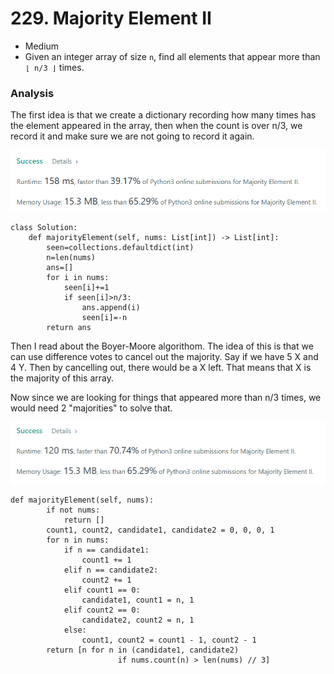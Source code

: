 # 229. Majority Element II

* Medium
* Given an integer array of size `n`, find all elements that appear more than `⌊ n/3 ⌋` times.

### Analysis&#x20;

The first idea is that we create a dictionary recording how many times has the element appeared in the array, then when the count is over n/3, we record it and make sure we are not going to record it again.&#x20;

![](<../.gitbook/assets/image (13).png>)

```
class Solution:
    def majorityElement(self, nums: List[int]) -> List[int]:
        seen=collections.defaultdict(int)
        n=len(nums)
        ans=[]
        for i in nums:
            seen[i]+=1
            if seen[i]>n/3:
                ans.append(i)
                seen[i]=-n
        return ans
```

Then I read about the Boyer-Moore algorithom. The idea of this is that we can use difference votes to cancel out the majority. Say if we have 5 X and 4 Y. Then by cancelling out, there would be a X left. That means that X is the majority of this array.&#x20;

Now since we are looking for things that appeared more than n/3 times, we would need 2 "majorities" to solve that.&#x20;

![](<../.gitbook/assets/image (27) (1) (1).png>)

```
def majorityElement(self, nums):
        if not nums:
            return []
        count1, count2, candidate1, candidate2 = 0, 0, 0, 1
        for n in nums:
            if n == candidate1:
                count1 += 1
            elif n == candidate2:
                count2 += 1
            elif count1 == 0:
                candidate1, count1 = n, 1
            elif count2 == 0:
                candidate2, count2 = n, 1
            else:
                count1, count2 = count1 - 1, count2 - 1
        return [n for n in (candidate1, candidate2)
                        if nums.count(n) > len(nums) // 3]
```
